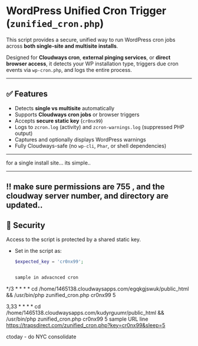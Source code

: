 # WordPress Unified Cron Trigger (`zunified_cron.php`)

This script provides a secure, unified way to run WordPress cron jobs across **both single-site and multisite installs**.

Designed for **Cloudways cron**, **external pinging services**, or **direct browser access**, it detects your WP installation type, triggers due cron events via `wp-cron.php`, and logs the entire process.

---

## ✅ Features

- Detects **single vs multisite** automatically
- Supports **Cloudways cron jobs** or browser triggers
- Accepts **secure static key** (`cr0nx99`)
- Logs to `zcron.log` (activity) and `zcron-warnings.log` (suppressed PHP output)
- Captures and optionally displays WordPress warnings
- Fully Cloudways-safe (no `wp-cli`, `Phar`, or shell dependencies)

---
for a single install site... 
its simple..

--- 
!! make sure permissions are 755 , and the cloudway server number, and directory are updated..
--- 
## 🔐 Security

Access to the script is protected by a shared static key.

- Set in the script as:  
  ```php
  $expected_key = 'cr0nx99';


  sample in advacnced cron

*/3 * * * * cd /home/1465138.cloudwaysapps.com/egqkgjswuk/public_html && /usr/bin/php zunified_cron.php cr0nx99 5

3,33 * * * * cd /home/1465138.cloudwaysapps.com/kudyrguumr/public_html && /usr/bin/php zunified_cron.php cr0nx99 5
  sample URL line
  https://trapsdirect.com/zunified_cron.php?key=cr0nx99&sleep=5

  ctoday - do NYC consolidate 

